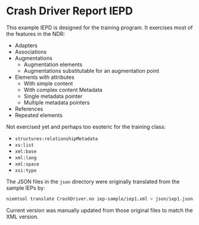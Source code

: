 # Crash Driver Report IEPD

This example IEPD is designed for the training program. It exercises most of the features in the NDR:

- Adapters
- Associations
- Augmentations
	- Augmentation elements
	- Augmentations substitutable for an augmentation point
- Elements with attributes
	- With simple content
	- With complex content
	 Metadata
	- Single metadata pointer
	- Multiple metadata pointers
- References
- Repeated elements

Not exercised yet and perhaps too esoteric for the training class:

- `structures:relationshipMetadata`
- `xs:list`
- `xml:base`
- `xml:lang`
- `xml:space`
- `xsi:type`

The JSON files in the `json` directory were originally translated from the sample IEPs by:

```bash
niemtool translate CrashDriver.no iep-sample/iep1.xml > json/iep1.json
```

Current version was manually updated from those original files to match the XML version.



